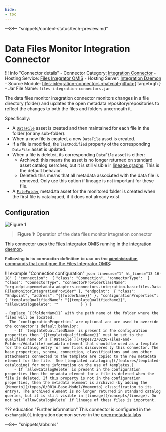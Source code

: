 ```yaml
---
hide:
- toc
---
```


<!-- SPDX-License-Identifier: CC-BY-4.0 -->
<!-- Copyright Contributors to the Egeria project. -->

--8<-- "snippets/content-status/tech-preview.md"

# Data Files Monitor Integration Connector

!!! info "Connector details"
    - Connector Category: [Integration Connector](/concepts/integration-connector)
    - Hosting Service: [Files Integrator OMIS](/services/omis/files-integrator/overview)
    - Hosting Server: [Integration Daemon](/concepts/integration-daemon)
    - Source Module: [files-integration-connectors :material-github:](https://github.com/odpi/egeria/tree/main/open-metadata-implementation/adapters/open-connectors/integration-connectors/files-integration-connectors){ target=gh }
    - Jar File Name: `files-integration-connectors.jar`

The data files monitor integration connector monitors changes in a file directory (folder) and updates the open metadata repository/repositories to reflect the changes to both the files and folders underneath it.

Specifically:

- A [`DataFile`](/types/2/0220-files-and-folders/#datafile) asset is created and then maintained for each file in the folder (or any sub-folder).
- When a new file is created, a new `DataFile` asset is created.
- If a file is modified, the `lastModified` property of the corresponding `DataFile` asset is updated.
- When a file is deleted, its corresponding `DataFile` asset is either:
    - Archived: this means the asset is no longer returned on standard asset catalog searches, but it is still visible in [lineage graphs](/concepts/lineage). This is the default behavior.
    - Deleted: this means that all metadata associated with the data file is removed. Only use this option if lineage is not important for these file.
- A [`FileFolder`](/types/2/0220-files-and-folders) metadata asset for the monitored folder is created when the first file is catalogued, if it does not already exist.

## Configuration

![Figure 1](data-files-monitor-integration-connector.svg)
> **Figure 1:** Operation of the data files monitor integration connector

This connector uses the [Files Integrator OMIS](/services/omis/files-integrator/overview) running in the [integration daemon](/concepts/integration-daemon).

Following is its connection definition to use on the [administration commands that configure the Files Integrator OMIS](/guides/admin/servers/by-server-type/configuring-an-integration-daemon):

!!! example "Connection configuration"
    ```json linenums="1" hl_lines="13 16-18"
    {
      "connection": 
      {
        "class": "Connection",
        "connectorType": 
        {
          "class": "ConnectorType",
          "connectorProviderClassName": "org.odpi.openmetadata.adapters.connectors.integration.basicfiles.DataFilesMonitorIntegrationProvider"
        },
        "endpoint": 
        {
          "class": "Endpoint",
          "address": "{{folderName}}"
        },
        "configurationProperties": 
        {
          "templateQualifiedName": "{{templateQualifiedName}}",
          "allowCatalogDelete": ""         
        }
      }
    }
    ```

    - Replace `{{folderName}}` with the path name of the folder where the files will be located.
    - The `configurationProperties` are optional and are used to override the connector's default behavior:
        - If `templateQualifiedName` is present in the configuration properties then `{{templateQualifiedName}}` must be set to the qualified name of a [`DataFile`](/types/2/0220-Files-and-Folders/#datafile) metadata element that should be used as a template for the catalog entry for new files discovered by this connector. The base properties, schema, connection, classifications and any other attachments connected to the template are copied to the new metadata element for the file. (See [templated cataloging](/features/templated-cataloging) for more information on the use of templates.)
        - If `allowCatalogDelete` is present in the configuration properties then the metadata element for a file is deleted when the file is deleted. If this property is not in the configuration properties, then the metadata element is archived (by adding the [Memento](/types/0/0010-Base-Model/#memento) classification to its entry). The archived element is no longer returned in standard catalog queries, but it is still visible in [lineage](/concepts/lineage). Do not set `allowCatalogDelete` if lineage of these files is important.

??? education "Further information"
    This connector is configured in the `exchangeDL01` integration daemon server in the
    [open metadata labs](/education/open-metadata-labs)

--8<-- "snippets/abbr.md"

